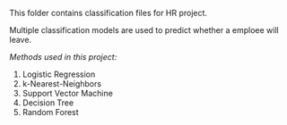 This folder contains classification files for HR project.

Multiple classification models are used to predict whether a emploee will leave.

*Methods used in this project:*

1. Logistic Regression
2. k-Nearest-Neighbors
3. Support Vector Machine
4. Decision Tree
5. Random Forest

